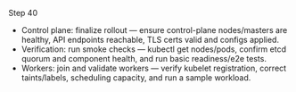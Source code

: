 Step 40

- Control plane: finalize rollout — ensure control-plane nodes/masters are healthy, API endpoints reachable, TLS certs valid and configs applied.
- Verification: run smoke checks — kubectl get nodes/pods, confirm etcd quorum and component health, and run basic readiness/e2e tests.
- Workers: join and validate workers — verify kubelet registration, correct taints/labels, scheduling capacity, and run a sample workload.